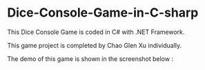 
# Dice-Console-Game-in-C-sharp

This Dice Console Game is coded in C# with .NET Framework.

This game project is completed by Chao Glen Xu individually.

The demo of this game is shown in the screenshot below :


